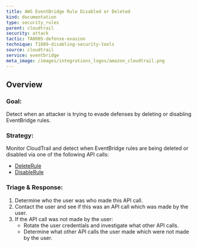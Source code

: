 ```yaml
---
title: AWS EventBridge Rule Disabled or Deleted
kind: documentation
type: security_rules
parent: cloudtrail
security: attack
tactic: TA0005-defense-evasion
technique: T1089-disabling-security-tools
source: cloudtrail
service: eventbridge
meta_image: /images/integrations_logos/amazon_cloudtrail.png
---
```


## Overview

### **Goal:**
Detect when an attacker is trying to evade defenses by deleting or disabling EventBridge rules.

### **Strategy:**
Monitor CloudTrail and detect when EventBridge rules are being deleted or disabled via one of the following API calls:
* [DeleteRule][1]
* [DisableRule][2]

### **Triage & Response:**
1. Determine who the user was who made this API call.
2. Contact the user and see if this was an API call which was made by the user.
3. If the API call was not made by the user:
   * Rotate the user credentials and investigate what other API calls.
   * Determine what other API calls the user made which were not made by the user.

[1]: https://docs.aws.amazon.com/eventbridge/latest/APIReference/API_DeleteRule.html
[2]: https://docs.aws.amazon.com/eventbridge/latest/APIReference/API_DisableRule.html
